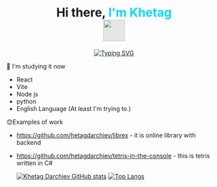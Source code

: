 <h1 align="center">Hi there, <span style="color: #00D9F7;">I'm Khetag</span> 
<img style="display: block;-webkit-user-select: none;margin: auto;background-color: hsl(0, 0%, 90%);" width='50'src="https://camo.githubusercontent.com/ff4478f93581788c3f10a8961c0622cc36f37c7115f91a6b68443726005d4a43/68747470733a2f2f63756c746f667468657061727479706172726f742e636f6d2f706172726f74732f68642f3630667073706172726f742e676966"></h1>
<div align="center">
      <a href="https://github.com/hetagdarchiev">
      <img src="https://readme-typing-svg.herokuapp.com?font=Calibri&weight=700&size=34&pause=1000&color=00D9F7FF&center=true&vCenter=true&repeat=false&width=435&lines=Welcome+to+my+profile" alt="Typing SVG" />
  </a>
</div>

🌱 I'm studying it now
- React
- Vite
- Node js
- python
- English Language (At least I'm trying to.)

😊Examples of work
- <span color='#fff'>https://github.com/hetagdarchiev/librex</span> - it is online library with backend
- https://github.com/hetagdarchiev/tetris-in-the-console - this is tetris written in C#


  [![Khetag Darchiev GitHub stats](https://github-readme-stats.vercel.app/api?username=hetagdarchiev&show_icons=true&title_color=00D9F7&icon_color=00D9F7&text_color=ffffff&bg_color=0d1117&hide_border=true)](https://github.com/hetagdarchiev)
  [![Top Langs](https://github-readme-stats.vercel.app/api/top-langs/?username=hetagdarchiev&layout=compact&title_color=00D9F7&text_color=ffffff&bg_color=0d1117&hide_border=true)](https://github.com/hetagdarchiev)
